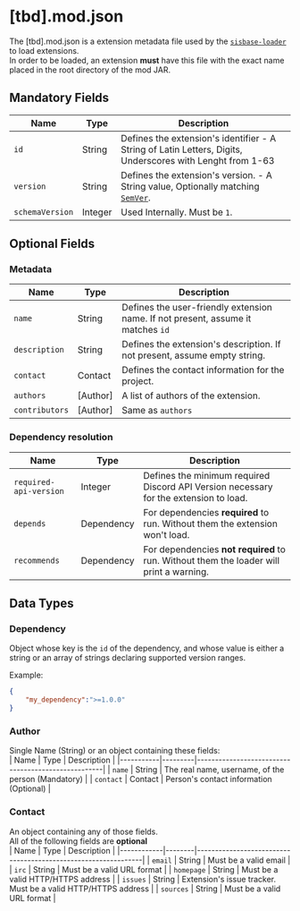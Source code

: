 # [tbd].mod.json
The [tbd].mod.json is a extension metadata file used by the [`sisbase-loader`](./core.md) to load extensions.  
In order to be loaded, an extension **must** have this file with the exact name placed in the root directory of the mod JAR.  

## Mandatory Fields
| Name            | Type    | Description                                                                                               |
|-----------------|---------|-----------------------------------------------------------------------------------------------------------|
| `id`            | String  | Defines the extension's identifier - A String of Latin Letters, Digits, Underscores with Lenght from 1-63 |
| `version`       | String  | Defines the extension's version. - A String value, Optionally matching [`SemVer`]().                      |
| `schemaVersion` | Integer | Used Internally. Must be `1`.                                                                             |

## Optional Fields

### Metadata
| Name           | Type     | Description                                                                      |
|----------------|----------|----------------------------------------------------------------------------------|
| `name`         | String   | Defines the user-friendly extension name. If not present, assume it matches `id` |
| `description`  | String   | Defines the extension's description. If not present, assume empty string.        |
| `contact`      | Contact  | Defines the contact information for the project.                                 |
| `authors`      | [Author] | A list of authors of the extension.                                              |
| `contributors` | [Author] | Same as `authors`                                                                |


### Dependency resolution

| Name                   | Type       | Description                                                                             |
|------------------------|------------|-----------------------------------------------------------------------------------------|
| `required-api-version` | Integer    | Defines the minimum required Discord API Version necessary for the extension to load.   |
| `depends`              | Dependency | For dependencies **required** to run. Without them the extension won't load.            |
| `recommends`           | Dependency | For dependencies **not required** to run. Without them the loader will print a warning. |

## Data Types

### Dependency
Object whose key is the `id` of the dependency, and whose value is either a string or an array of strings declaring supported version ranges.  

Example:
```json
{
	"my_dependency":">=1.0.0"
}
```


### Author
Single Name (String) or an object containing these fields:  
| Name      | Type    | Description                                        |
|-----------|---------|----------------------------------------------------|
| `name`    | String  | The real name, username, of the person (Mandatory) |
| `contact` | Contact | Person's contact information (Optional)            |


### Contact
An object containing any of those fields.  
All of the following fields are **optional**  
| Name       | Type   | Description                                                   |
|------------|--------|---------------------------------------------------------------|
| `email`    | String | Must be a valid email                                         |
| `irc`      | String | Must be a valid URL format                                    |
| `homepage` | String | Must be a valid HTTP/HTTPS address                            |
| `issues`   | String | Extension's issue tracker. Must be a valid HTTP/HTTPS address |
| `sources`  | String | Must be a valid URL format                                    |
